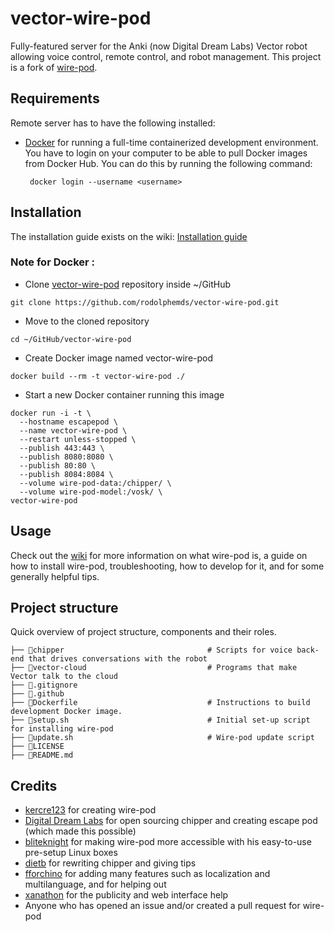 # vector-wire-pod

Fully-featured server for the Anki (now Digital Dream Labs) Vector robot allowing voice control, remote control, and robot management. This project is a fork of [wire-pod](https://github.com/kercre123/wire-pod/).

## Requirements

Remote server has to have the following installed:

- [Docker](https:://www.docker.com) for running a full-time containerized development environment. You have to login on your computer to be able to pull Docker images from Docker Hub. You can do this by running the following command:

  ```
   docker login --username <username>
  ```

## Installation

The installation guide exists on the wiki: [Installation guide](https://github.com/kercre123/wire-pod/wiki/Installation)

### Note for Docker :

- Clone [vector-wire-pod](https://github.com/rodolphemds/vector-wire-pod.git) repository inside ~/GitHub
```shell
git clone https://github.com/rodolphemds/vector-wire-pod.git
```
- Move to the cloned repository 
```shell
cd ~/GitHub/vector-wire-pod
```
- Create Docker image named vector-wire-pod
```shell
docker build --rm -t vector-wire-pod ./ 
```

- Start a new Docker container running this image
```shell
docker run -i -t \
  --hostname escapepod \
  --name vector-wire-pod \
  --restart unless-stopped \
  --publish 443:443 \
  --publish 8080:8080 \
  --publish 80:80 \
  --publish 8084:8084 \
  --volume wire-pod-data:/chipper/ \
  --volume wire-pod-model:/vosk/ \
vector-wire-pod
```

## Usage

Check out the [wiki](https://github.com/kercre123/wire-pod/wiki) for more information on what wire-pod is, a guide on how to install wire-pod, troubleshooting, how to develop for it, and for some generally helpful tips.

## Project structure

Quick overview of project structure, components and their roles.

```
├── 📁chipper                                # Scripts for voice back-end that drives conversations with the robot
├── 📁vector-cloud                           # Programs that make Vector talk to the cloud
├── 📄.gitignore
├── 📁.github                                
├── 📄Dockerfile                             # Instructions to build development Docker image.
├── 📄setup.sh                               # Initial set-up script for installing wire-pod
├── 📄update.sh                              # Wire-pod update script
├── 📖LICENSE
├── 📖README.md
```

## Credits
- [kercre123](https://github.com/kercre123/wire-pod/) for creating wire-pod
- [Digital Dream Labs](https://github.com/digital-dream-labs) for open sourcing chipper and creating escape pod (which made this possible)
- [bliteknight](https://github.com/bliteknight) for making wire-pod more accessible with his easy-to-use pre-setup Linux boxes
- [dietb](https://github.com/dietb) for rewriting chipper and giving tips
- [fforchino](https://github.com/fforchino) for adding many features such as localization and multilanguage, and for helping out
- [xanathon](https://github.com/xanathon) for the publicity and web interface help
- Anyone who has opened an issue and/or created a pull request for wire-pod